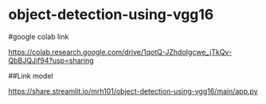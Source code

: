 # object-detection-using-vgg16

#google colab link

https://colab.research.google.com/drive/1qotQ-JZhdoIgcwe_jTkQv-QbBJQJif94?usp=sharing

##Link model

https://share.streamlit.io/mrh101/object-detection-using-vgg16/main/app.py

